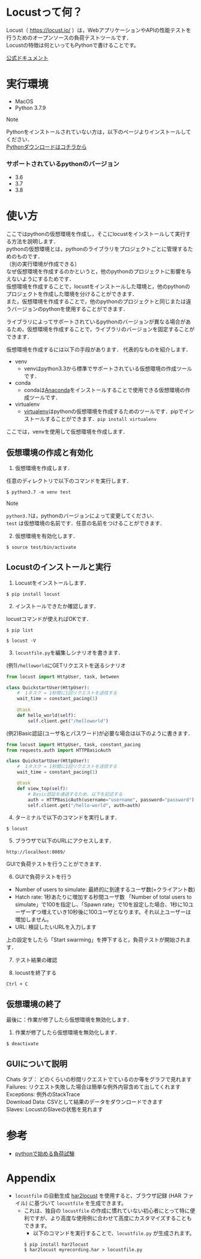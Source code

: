 # Locustって何？
Locust（ https://locust.io/ ）は，WebアプリケーションやAPIの性能テストを行うためのオープンソースの負荷テストツールです．  
Locustの特徴は何といってもPythonで書けることです。


[公式ドキュメント](https://docs.locust.io/en/stable/)



# 実行環境
- MacOS
- Python 3.7.9

> [!NOTE]  
> Pythonをインストールされていない方は，以下のページよりインストールしてください．  
> [Pythonダウンロードはコチラから](https://pythonlinks.python.jp/ja/index.html)

### サポートされているpythonのバージョン
- 3.6
- 3.7
- 3.8


# 使い方
ここではpythonの仮想環境を作成し，そこにlocustをインストールして実行する方法を説明します．  
pythonの仮想環境とは，pythonのライブラリをプロジェクトごとに管理するためのものです．  
（別の実行環境が作成できる）  
なぜ仮想環境を作成するのかというと，他のpythonのプロジェクトに影響を与えないようにするためです．  
仮想環境を作成することで，locustをインストールした環境と，他のpythonのプロジェクトを作成した環境を分けることができます．  
また，仮想環境を作成することで，他のpythonのプロジェクトと同じまたは違うバージョンのpythonを使用することができます．  

ライブラリによってサポートされているpythonのバージョンが異なる場合があるため，仮想環境を作成することで，ライブラリのバージョンを固定することができます．


仮想環境を作成するには以下の手段があります．
代表的なものを紹介します．

- venv
  - venvはpython3.3から標準でサポートされている仮想環境の作成ツールです．
- conda
  - condaは[Anaconda](https://www.anaconda.com/)をインストールすることで使用できる仮想環境の作成ツールです．
- virtualenv
  - [virtualenv](https://pypi.org/project/virtualenv/)はpythonの仮想環境を作成するためのツールです．pipでインストールすることができます．`pip install virtualenv`



ここでは，venvを使用して仮想環境を作成します．


## 仮想環境の作成と有効化

1. 仮想環境を作成します．

任意のディレクトリで以下のコマンドを実行します．

```
$ python3.7 -m venv test
```

> [!NOTE]  
> `python3.7`は，pythonのバージョンによって変更してください．  
> `test` は仮想環境の名前です．任意の名前をつけることができます．



2. 仮想環境を有効化します．

```
$ source test/bin/activate
```

## Locustのインストールと実行
1. Locustをインストールします．

```
$ pip install locust
```

2. インストールできたか確認します．

locustコマンドが使えればOKです．

```
$ pip list

$ locust -V
```

3. `locustfile.py`を編集しシナリオを書きます．  

(例1)`/helloworld`にGETリクエストを送るシナリオ

```python
from locust import HttpUser, task, between

class QuickstartUser(HttpUser):
    #  1タスク = 1秒間に1回リクエストを送信する
    wait_time = constant_pacing(1)
    
    @task
    def hello_world(self):
        self.client.get("/helloworld")
```

(例2)Basic認証(ユーザ名とパスワード)が必要な場合は以下のように書きます．

```python
from locust import HttpUser, task, constant_pacing
from requests.auth import HTTPBasicAuth

class QuickstartUser(HttpUser):
    #  1タスク = 1秒間に1回リクエストを送信する
    wait_time = constant_pacing(1)

    @task
    def view_top(self):
        # Basic認証を通過するため、以下を記述する
        auth = HTTPBasicAuth(username="username", password="password")
        self.client.get("/hello-world", auth=auth)
```



4. ターミナルで以下のコマンドを実行します．

```
$ locust
```

5. ブラウザで以下のURLにアクセスします．

```
http://localhost:8089/
```

GUIで負荷テストを行うことができます．

6. GUIで負荷テストを行う

- Number of users to simulate: 最終的に到達するユーザ数(=クライアント数)
- Hatch rate: 1秒あたりに増加する秒間ユーザ数
「Number of total users to simulate」で100を指定し、「Spawn rate」で10を設定した場合、1秒に10ユーザーずつ増えていき10秒後に100ユーザとなります。それ以上ユーザーは増加しません。
- URL: 検証したいURLを入力します

上の設定をしたら「Start swarming」を押下すると，負荷テストが開始されます．

7. テスト結果の確認

8. locustを終了する
```
Ctrl + C
```




## 仮想環境の終了
最後に：作業が修了したら仮想環境を無効化します．

1. 作業が修了したら仮想環境を無効化します．

```
$ deactivate
```



## GUIについて説明  
Chats タブ： どのくらいの秒間リクエストでているのか等をグラフで見れます  
Failures: リクエスト失敗した場合は簡単な例外内容含めて出してくれます  
Exceptions: 例外のStackTrace  
Download Data: CSVとして結果のデータをダウンロードできます  
Slaves: LocustのSlaveの状態を見れます  




# 参考
- [pythonで始める負荷試験](https://speakerdeck.com/nissy0409240/pythondeshi-merufu-he-shi-yan)

# Appendix

- `locustfile` の自動生成
  [har2locust](https://github.com/SvenskaSpel/har2locust) を使用すると、ブラウザ記録 (HAR ファイル) に基づいて
  `locustfile` を生成できます。
  - これは、独自の `locustfile` の作成に慣れていない初心者にとって特に便利ですが、より高度な使用例に合わせて高度にカスタマイズすることもできます。
    - 以下のコマンドを実行することで、`locustfile.py` が生成されます。
    ```
    $ pip install har2locust
    $ har2locust myrecording.har > locustfile.py
    ```